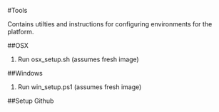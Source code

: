 #Tools

Contains utilties and instructions for configuring environments for the platform.

##OSX

1. Run osx_setup.sh (assumes fresh image) 

##Windows

1. Run win_setup.ps1 (assumes fresh image)

##Setup Github

<script src="https://gist.github.com/jasonreimer/17adbfa9aef09cbc00c1.js"></script>

